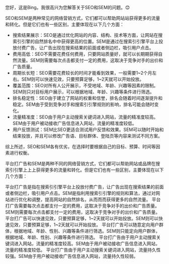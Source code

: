 您好，这是Bing。我很高兴为您解答关于SEO和SEM的问题。😊

SEO和SEM是两种常见的网络营销方式，它们都可以帮助网站站获得更多的流量和转化。但是它们也有一些区别，主要体现在以下几个方面：

- 搜索结果展示：SEO是通过优化网站的内容、结构、技术等方面，让网站在搜索引引擎的自然排名中中获得更高的位置。SEM是通过在搜索引引擎平台上投放付费广告，让广告出现在搜索结果的前面或者侧边栏，吸引用户点击。
- 费用高低：SEO不需要花费任何费用，只要网站质量好，就可以长期期获得自然流量。SEM则需要每次点击都支付一定的费用，这取决于竞争对手的出价和广告质量。
- 周期长长短：SEO需要花费较长的时间才能看到效果，一般需要1~2个月左右。SEM则可以快速见效，只要预算足够，1~2天就可以开始投放。
- 覆盖范围：SEO对所有人公开展示，不受地域、年龄、兴趣等因素的限制。SEM则只对目标用户展示，可以根据地域、年龄、兴趣等条件进行筛选。
- 排名稳定性：SEO由于建立了网站的权重和信誉，排名会随着时间逐渐提升和稳定。SEM由于受到竞争对手和搜索引引擎规则的影响，排名可能会随时变化。
- 流量精准度：SEO由于用户主动搜索关键词进入网站，流量的精准度较高。SEM由于用户被动接收广告信息进入网站，流量的精准度较低。
- 用户反馈测试：SEM比SEO更适合测试用户反馈和效果。SEM可以随时开始和结束投放，并且可以修改广告语、目标群体、登陆页等内容来测试不同方案。

综上所述，SEO和SEM各有优劣，在选择时要根据自己的目标、预算、时间等因素进行权衡。

平台打广告和SEM是两种不同的网络营销方式，它们都可以帮助网站或品牌在搜索引引擎上上上获得更多的流量和转化。但是它们也有一些区别，主要体现在以下几个方面：

平台打广告是指在搜索引引擎平台上投放付费广告，让广告出现在搜索结果的前面或者侧边栏，吸引用户点击。SEM是指利用搜索引引擎的规则和算法，通过对网站进行优化和调整，提高网站的自然排名，从而而而获得更多的自然流量。
平台打广告需要每次点击都支付一定的费用，这取决于竞争对手的出价和广告质量。SEM则需要每次点击都支付一定的费用，这取决于竞争对手的出价和广告质量。
平台打广告可以快速见效，只要预算足够，1~2天就可以开始投放。SEM则可以快速见效，只要预算足够，1~2天就可以开始投放。
平台打广告可以随意定向用户群体，根据地域、年龄、性别、兴趣等条件进行筛选。SEM则只能定向用户群体，根据地域、年龄、性别、兴趣等条件进行筛选。
平台打广告由于用户主动搜索关键词进入网站，流量的精准度较高。SEM由于用户被动接收广告信息进入网站，流量的精准度较低。
平台打广告由于用户主动搜索关键词进入网站，流量持久性较强。SEM由于用户被动接收广告信息进入网站，流量持久性较弱。